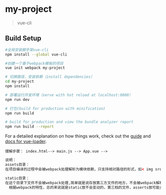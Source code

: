 # my-project

> vue-cli

## Build Setup

``` bash
#全局安装脚手架vue-cli
npm install --global vue-cli

#创建一个基于webpack模板的项目
vue init webpack my-project

# 切换路径，安装依赖（install dependencies）
cd my-project
npm install

# 部署运行开发环境（serve with hot reload at localhost:8080）
npm run dev

# 打包(build for production with minification)
npm run build

# build for production and view the bundle analyzer report
npm run build --report

```

For a detailed explanation on how things work, check out the [guide](http://vuejs-templates.github.io/webpack/) and [docs for vue-loader](http://vuejs.github.io/vue-loader).


`理解步骤： index.html--> main.js --> App.vue -->`
```html
说明：
assets目录：
在项目编译的过程中会被webpack处理解析为模块依赖，只支持相对路径的形式，如< img src=”./logo.png”>和background:url(./logo.png),”./logo.png”是相对资源路径，将有webpack解析为模块依赖

static目录：
在这个目录下文件不会被webpack处理,简单就是说存放第三方文件的地方，不会被webpack解析。他会直接被复制到最终的打包目录(默认是dist/static)下。必须使用绝对路径引用这些文件，这是通过config.js文件中的build.assetsPublic和build.assertsSubDirectory链接来确定的。任何放在static/中文件需要以绝对路径的形式引用：/static[filename]
　根据webpack的特性，总的来说就是static放不会变动的，第三档的文件，asserts放可能会变动的文件
```
